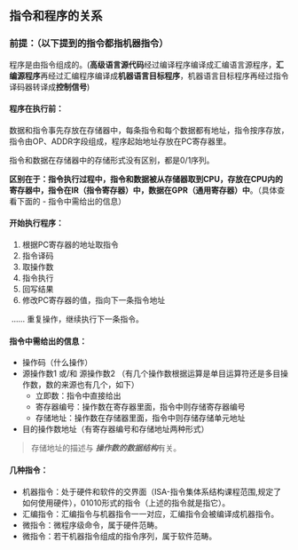 ## 指令和程序的关系

### 前提：（以下提到的指令都指机器指令）

程序是由指令组成的。(**高级语言源代码**经过编译程序编译成汇编语言源程序，**汇编源程序**再经过汇编程序编译成**机器语言目标程序**，机器语言目标程序再经过指令译码器转译成**控制信号**)

#### 程序在执行前：

数据和指令事先存放在存储器中，每条指令和每个数据都有地址，指令按序存放，指令由OP、ADDR字段组成，程序起始地址存放在PC寄存器里。

指令和数据在存储器中的存储形式没有区别，都是0/1序列。

**区别在于：指令执行过程中，指令和数据被从存储器取到CPU，存放在CPU内的寄存器中，指令在IR（指令寄存器）中，数据在GPR（通用寄存器）中**。（具体查看下面的 - 指令中需给出的信息）

#### 开始执行程序：

1. 根据PC寄存器的地址取指令
2. 指令译码
3. 取操作数
4. 指令执行
5. 回写结果
6. 修改PC寄存器的值，指向下一条指令地址

​	...... 重复操作，继续执行下一条指令。

#### 指令中需给出的信息：

+ 操作码（什么操作）
+ 源操作数1 或/和 源操作数2 （有几个操作数根据运算是单目运算符还是多目操作数，数的来源也有几个，如下）
  + 立即数：指令中直接给出
  + 寄存器编号：操作数在寄存器里面，指令中则存储寄存器编号
  + 存储地址：操作数在存储器里面，指令中则存储存储单元地址
+ 目的操作数地址（有寄存器编号和存储地址两种形式）

> 存储地址的描述与 ***操作数的数据结构***有关。

#### 几种指令：

+ 机器指令：处于硬件和软件的交界面（ISA-指令集体系结构课程范围,规定了如何使用硬件），01010形式的指令（上述的指令就是指它）。
+ 汇编指令：汇编指令与机器指令一一对应，汇编指令会被编译成机器指令。
+ 微指令：微程序级命令，属于硬件范畴。
+ 微指令：若干机器指令组成的指令序列，属于软件范畴。